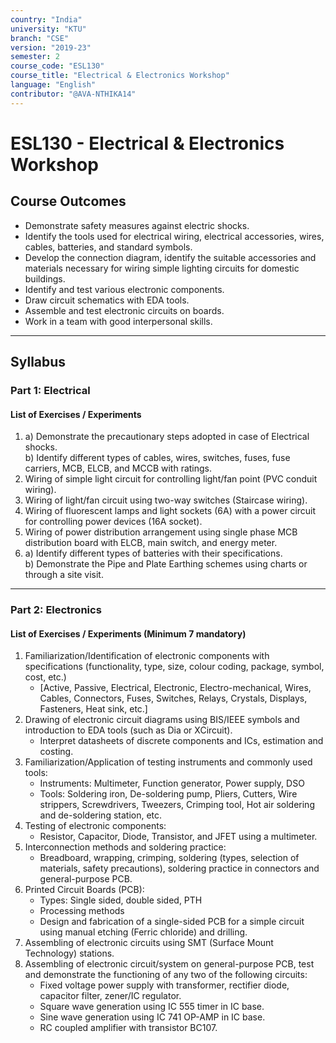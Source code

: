 ```yaml
---
country: "India"
university: "KTU"
branch: "CSE"
version: "2019-23"
semester: 2
course_code: "ESL130"
course_title: "Electrical & Electronics Workshop"
language: "English"
contributor: "@AVA-NTHIKA14"
---
```


# ESL130 - Electrical & Electronics Workshop

## Course Outcomes

- Demonstrate safety measures against electric shocks.  
- Identify the tools used for electrical wiring, electrical accessories, wires, cables, batteries, and standard symbols.  
- Develop the connection diagram, identify the suitable accessories and materials necessary for wiring simple lighting circuits for domestic buildings.  
- Identify and test various electronic components.  
- Draw circuit schematics with EDA tools.  
- Assemble and test electronic circuits on boards.  
- Work in a team with good interpersonal skills.  

---

## Syllabus

### Part 1: Electrical

#### List of Exercises / Experiments

1. a) Demonstrate the precautionary steps adopted in case of Electrical shocks.  
   b) Identify different types of cables, wires, switches, fuses, fuse carriers, MCB, ELCB, and MCCB with ratings.  
2. Wiring of simple light circuit for controlling light/fan point (PVC conduit wiring).  
3. Wiring of light/fan circuit using two-way switches (Staircase wiring).  
4. Wiring of fluorescent lamps and light sockets (6A) with a power circuit for controlling power devices (16A socket).  
5. Wiring of power distribution arrangement using single phase MCB distribution board with ELCB, main switch, and energy meter.  
6. a) Identify different types of batteries with their specifications.  
   b) Demonstrate the Pipe and Plate Earthing schemes using charts or through a site visit.  

---

### Part 2: Electronics

#### List of Exercises / Experiments (Minimum 7 mandatory)

1. Familiarization/Identification of electronic components with specifications (functionality, type, size, colour coding, package, symbol, cost, etc.)  
   - [Active, Passive, Electrical, Electronic, Electro-mechanical, Wires, Cables, Connectors, Fuses, Switches, Relays, Crystals, Displays, Fasteners, Heat sink, etc.]  
2. Drawing of electronic circuit diagrams using BIS/IEEE symbols and introduction to EDA tools (such as Dia or XCircuit).  
   - Interpret datasheets of discrete components and ICs, estimation and costing.  
3. Familiarization/Application of testing instruments and commonly used tools:  
   - Instruments: Multimeter, Function generator, Power supply, DSO  
   - Tools: Soldering iron, De-soldering pump, Pliers, Cutters, Wire strippers, Screwdrivers, Tweezers, Crimping tool, Hot air soldering and de-soldering station, etc.  
4. Testing of electronic components:  
   - Resistor, Capacitor, Diode, Transistor, and JFET using a multimeter.  
5. Interconnection methods and soldering practice:  
   - Breadboard, wrapping, crimping, soldering (types, selection of materials, safety precautions), soldering practice in connectors and general-purpose PCB.  
6. Printed Circuit Boards (PCB):  
   - Types: Single sided, double sided, PTH  
   - Processing methods  
   - Design and fabrication of a single-sided PCB for a simple circuit using manual etching (Ferric chloride) and drilling.  
7. Assembling of electronic circuits using SMT (Surface Mount Technology) stations.  
8. Assembling of electronic circuit/system on general-purpose PCB, test and demonstrate the functioning of any two of the following circuits:  
   - Fixed voltage power supply with transformer, rectifier diode, capacitor filter, zener/IC regulator.  
   - Square wave generation using IC 555 timer in IC base.  
   - Sine wave generation using IC 741 OP-AMP in IC base.  
   - RC coupled amplifier with transistor BC107.  
